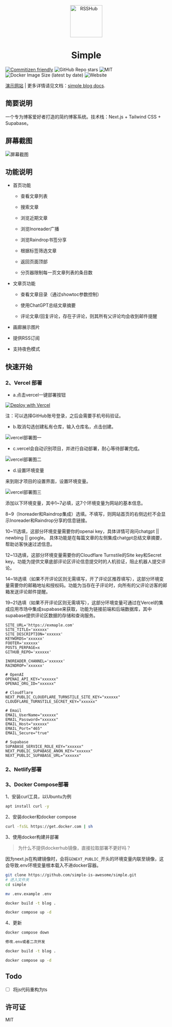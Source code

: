 <p align="center">
<img src="https://vip2.loli.io/2023/04/17/AYctDuH2fbriGPQ.webp" alt="RSSHub" width="100">
</p>

<h1 align="center">Simple</h1>

[![Commitizen friendly](https://img.shields.io/badge/commitizen-friendly-brightgreen.svg)](http://commitizen.github.io/cz-cli/)
![GitHub Repo stars](https://img.shields.io/github/stars/simple-is-awesome/simple?style=social)
![MIT](https://img.shields.io/github/license/simple-is-awesome/simple?style=plastic)
![Docker Image Size (latest by date)](https://img.shields.io/docker/image-size/jaya2021/simple-blog-njxzc)
![Website](https://img.shields.io/website?url=https%3A%2F%2Fdemo.njxzc.top)

[演示网站](https://demo.njxzc.top) | 更多详情请见文档：[simple blog docs](https://docs.njxzc.top).

## 简要说明

一个专为博客爱好者打造的简约博客系统。技术栈：Next.js + Tailwind CSS + Supabase。

## 屏幕截图

![屏幕截图](https://vip2.loli.io/2023/04/17/oKfPLRXCM58rHZA.webp)

## 功能说明

- 首页功能

    - 查看文章列表

    - 搜索文章

    - 浏览近期文章

    - 浏览Inoreader广播

    - 浏览Raindrop书签分享

    - 根据标签筛选文章

    - 返回页面顶部

    - 分页器限制每一页文章列表的条目数

- 文章页功能

    - 查看文章目录（通过showtoc参数控制）

    - 使用ChatGPT总结文章摘要

    - 评论文章/回复评论，存在子评论，则其所有父评论均会收到邮件提醒

- 画廊展示图片

- 提供RSS订阅

- 支持夜色模式

## 快速开始



### 2、Vercel 部署

- a.点击vercel一键部署按钮

[![Deploy with Vercel](https://vercel.com/button)](https://vercel.com/new/clone?repository-url=https://github.com/simple-is-awesome/simple)

注：可以选择GitHub账号登录，之后会需要手机号码验证。

- b.取消勾选创建私有仓库，输入仓库名，点击创建。

![vercel部署图一](https://vip2.loli.io/2023/04/17/IVoHfv7rPwyMTDu.webp)

- c.vercel会自动识别项目，并进行自动部署，耐心等待部署完成。

![vercel部署图二](https://vip2.loli.io/2023/04/17/c9mHiUlIoTNbLOK.webp)

- d.设置环境变量

来到刚才项目的设置界面，设置环境变量。

![vercel部署图三](https://vip2.loli.io/2023/04/17/JKz71vhsGtpMQfe.webp)

添加以下环境变量，其中1~7必填，这7个环境变量为网站的基本信息。

8~9（Inoreader和Raindrop集成）选填。不填写，则网站首页的右侧边栏不会显示Inoreader和Raindrop分享的信息链接。

10~11选填，这部分环境变量需要你的openai key，具体详情可询问chatgpt || newbing || google。
具体功能是在每篇文章的左侧集成chatgpt总结文章摘要，帮助访客快速过滤信息。

12~13选填，这部分环境变量需要你的Cloudflare Turnstile的Site key和Secret key。功能为提供文章底部评论区评论信息提交时的人机验证，阻止机器人提交评论。

14~18选填（如果不开评论区则无需填写，开了评论区推荐填写），这部分环境变量需要你的邮箱地址和授权码。功能为当存在子评论时，向所有的父评论访客的邮箱发送评论邮件提醒。

19~21选填（如果不开评论区则无需填写），这部分环境变量可通过在Vercel的集成应用市场中集成supabase来获取，功能为链接前端和后端数据库，其中supabase提供评论区数据的存储和查询服务。

```
SITE_URL='https://exmaple.com'
SITE_TITLE='xxxxxx'
SITE_DESCRIPTION='xxxxxx'
KEYWORDS='xxxxxx'
FOOTER='xxxxxx'
POSTS_PERPAGE=x
GITHUB_REPO='xxxxxx'

INOREADER_CHANNEL='xxxxxx'
RAINDROP='xxxxxx'

# OpenAI
OPENAI_API_KEY="xxxxxx"
OPENAI_ORG_ID="xxxxxx"

# Cloudflare
NEXT_PUBLIC_CLOUDFLARE_TURNSTILE_SITE_KEY="xxxxxx"
CLOUDFLARE_TURNSTILE_SECRET_KEY="xxxxxx"

# Email
EMAIL_UserName="xxxxxx"
EMAIL_Password="xxxxxx"
EMAIL_Host="xxxxxx"
EMAIL_Port="465"
EMAIL_Secure="true"

# Supabase
SUPABASE_SERVICE_ROLE_KEY="xxxxxx"
NEXT_PUBLIC_SUPABASE_ANON_KEY="xxxxxx"
NEXT_PUBLIC_SUPABASE_URL="xxxxxx"
```

### 2、Netlify部署


### 3、Docker Compose部署

1、安装curl工具，以Ubuntu为例

```bash
apt install curl -y
```

2、安装docker和docker compose

```bash
curl -fsSL https://get.docker.com | sh
```

3、使用docker构建并部署

> 为什么不提供dockerhub镜像，直接拉取部署不更好吗？

因为next.js在构建镜像时，会将以`NEXT_PUBLIC_`开头的环境变量内联至镜像，这会导致.env环境变量根本载入不进docker容器。

```bash
git clone https://github.com/simple-is-awesome/simple.git
# 进入文件夹
cd simple

mv .env.example .env

docker build -t blog .

docker compose up -d
```

4、更新

```bash
docker compose down

修改.env或者二次开发

docker build -t blog .

docker compose up -d
```

## Todo

- [ ] 将js代码重构为ts

## 许可证

MIT